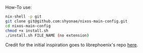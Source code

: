 How-To use:

```bash
nix-shell -p git 
git clone git@github.com:shyonae/nixos-main-config.git
cd nixos-main-config
chmod +x install.sh
./install.sh FILE_NAME (no extension)
```

Credit for the initial inspiration goes to librephoenix's repo [here](https://github.com/librephoenix/nixos-config).